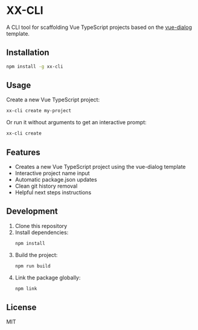 # XX-CLI

A CLI tool for scaffolding Vue TypeScript projects based on the [vue-dialog](https://github.com/XinXiaoIsMe/vue-ts) template.

## Installation

```bash
npm install -g xx-cli
```

## Usage

Create a new Vue TypeScript project:

```bash
xx-cli create my-project
```

Or run it without arguments to get an interactive prompt:

```bash
xx-cli create
```

## Features

- Creates a new Vue TypeScript project using the vue-dialog template
- Interactive project name input
- Automatic package.json updates
- Clean git history removal
- Helpful next steps instructions

## Development

1. Clone this repository
2. Install dependencies:
   ```bash
   npm install
   ```
3. Build the project:
   ```bash
   npm run build
   ```
4. Link the package globally:
   ```bash
   npm link
   ```

## License

MIT 
